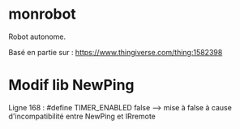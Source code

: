 # monrobot
Robot autonome.

Basé en partie sur : https://www.thingiverse.com/thing:1582398

# Modif lib NewPing
Ligne 168 : #define TIMER_ENABLED false --> mise à false à cause d'incompatibilité entre NewPing et IRremote

